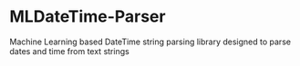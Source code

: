 # MLDateTime-Parser
Machine Learning based DateTime string parsing library designed to parse dates and time  from text strings
